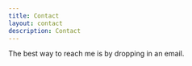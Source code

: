 ```yaml
---
title: Contact
layout: contact
description: Contact
---
```


The best way to reach me is by dropping in an email. 
